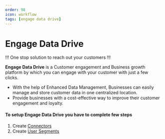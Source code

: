 ```yaml
---
order: 98
icon: workflow
tags: [engage data drive]
---
```


# Engage Data Drive

!!!
One stop solution to reach out your customers
!!!

**Engage Data Drive** is a Customer engagement and Business growth platform by which you can engage with your customer with just a few clicks.
- With the help of Enhanced Data Management, Businesses can easily manage and store customer data in one centralized location. 
- Provide businesses with a cost-effective way to improve their customer engagement and loyalty.

#### To setup **Engage Data Drive** you have to complete few steps
1. Create [Connectors](./connector/readme.md)
2. Create [User Segments](UserSegment.md)